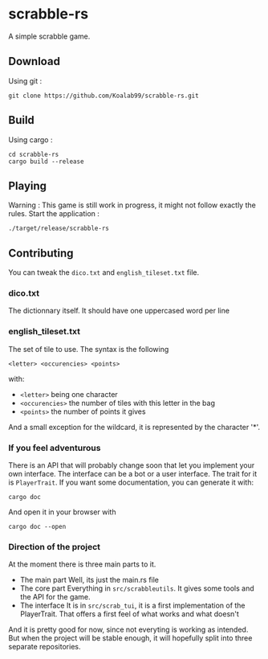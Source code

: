 # scrabble-rs

A simple scrabble game.

## Download
Using git :
```
git clone https://github.com/Koalab99/scrabble-rs.git
```

## Build
Using cargo :
```
cd scrabble-rs
cargo build --release
```

## Playing
Warning : This game is still work in progress, it might not follow exactly the rules.
Start the application :
```
./target/release/scrabble-rs
```

## Contributing
You can tweak the `dico.txt` and `english_tileset.txt` file.

### dico.txt
The dictionnary itself. It should have one uppercased word per line

### english_tileset.txt
The set of tile to use.
The syntax is the following
```
<letter> <occurencies> <points>
```
with:
- `<letter>` being one character
- `<occurencies>` the number of tiles with this letter in the bag
- `<points>` the number of points it gives

And a small exception for the wildcard, it is represented by the character '\*'.

### If you feel adventurous
There is an API that will probably change soon that let you implement your own interface.
The interface can be a bot or a user interface.
The trait for it is `PlayerTrait`.
If you want some documentation, you can generate it with:
```
cargo doc
```
And open it in your browser with
```
cargo doc --open
```

### Direction of the project
At the moment there is three main parts to it.
* The main part
	Well, its just the main.rs file
* The core part
	Everything in `src/scrabbleutils`. It gives some tools and the API for the game.
* The interface
	It is in `src/scrab_tui`, it is a first implementation of the PlayerTrait. That offers a first feel of what works and what doesn't

And it is pretty good for now, since not everyting is working as intended.
But when the project will be stable enough, it will hopefully split into three separate repositories.
